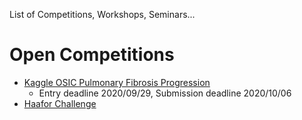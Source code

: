 List of Competitions, Workshops, Seminars... 

# Open Competitions

- [Kaggle OSIC Pulmonary Fibrosis Progression](https://www.kaggle.com/c/osic-pulmonary-fibrosis-progression)
  - Entry deadline 2020/09/29, Submission deadline 2020/10/06
- [Haafor Challenge](http://www.haafor.com/challenge/index.aspx)
